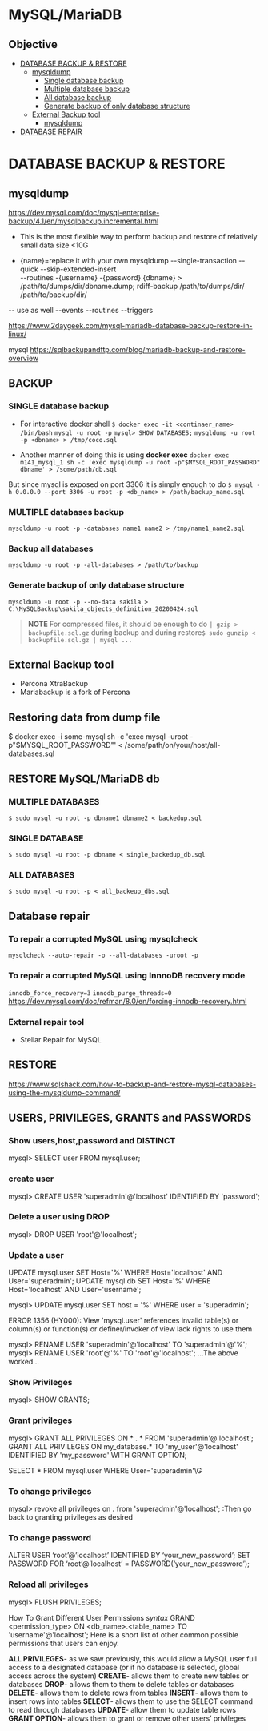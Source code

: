 # MySQL/MariaDB

## Objective
- [DATABASE BACKUP & RESTORE](#database_backup_and_restore)
  * [mysqldump](#mysqldump)
    * [Single database backup](#SINGLE)
    * [Multiple database backup](#MULTIPLE)
    * [All database backup](#ALL)
    * [Generate backup of only database structure](#only_database_structure)
  * [External Backup tool](#External_Backup_tool)
    * [mysqldump](#mysqldump)
- [DATABASE REPAIR](#database_repair)

# <a name="database_backup_and_restore"></a>DATABASE BACKUP & RESTORE
##  <a name="mysqldump"></a>mysqldump
https://dev.mysql.com/doc/mysql-enterprise-backup/4.1/en/mysqlbackup.incremental.html

- This is the most flexible way to perform backup and restore of relatively small data size <10G

* {name}=replace it with your own
mysqldump --single-transaction --quick --skip-extended-insert \
  --routines -{username} -{password} {dbname} > /path/to/dumps/dir/dbname.dump;
rdiff-backup /path/to/dumps/dir/ /path/to/backup/dir/

-- use as well --events --routines --triggers

https://www.2daygeek.com/mysql-mariadb-database-backup-restore-in-linux/

mysql
https://sqlbackupandftp.com/blog/mariadb-backup-and-restore-overview

## BACKUP


### <a name="SINGLE">__SINGLE__ database backup
- For interactive docker shell
`$ docker exec -it <continaer_name> /bin/bash`
`mysql -u root -p`
`mysql> SHOW DATABASES;`
`mysqldump -u root -p <dbname> > /tmp/coco.sql`


- Another manner of doing this is using **docker exec**
`docker exec m141_mysql_1 sh -c 'exec mysqldump -u root -p"$MYSQL_ROOT_PASSWORD" dbname' > /some/path/db.sql`

But since mysql is exposed on port 3306 it is simply enough to do
`$ mysql -h 0.0.0.0 --port 3306 -u root -p <db_name> > /path/backup_name.sql`


### <a name="MULTIPLE">__MULTIPLE__ databases backup
`mysqldump -u root -p -databases name1 name2 > /tmp/name1_name2.sql`

### <a name="ALL">Backup __all__ databases
`mysqldump -u root -p -all-databases > /path/to/backup`

### <a name="only_database_structure">Generate backup of only database structure
`mysqldump -u root -p --no-data sakila > C:\MySQLBackup\sakila_objects_definition_20200424.sql`

> **NOTE** For compressed files,
it should be enough to do `| gzip > backupfile.sql.gz` during backup and
during restore`$ sudo gunzip < backupfile.sql.gz | mysql ... `

## <a name="External_Backup_tool"></a> External Backup tool
* Percona XtraBackup
* Mariabackup is a fork of Percona


## Restoring data from dump file
$ docker exec -i some-mysql sh -c 'exec mysql -uroot -p"$MYSQL_ROOT_PASSWORD"' < /some/path/on/your/host/all-databases.sql


## RESTORE MySQL/MariaDB db
### __MULTIPLE__ DATABASES
`$ sudo mysql -u root -p dbname1 dbname2 < backedup.sql`

### __SINGLE__ DATABASE
`$ sudo mysql -u root -p dbname < single_backedup_db.sql`

### __ALL__ DATABASES
`$ sudo mysql -u root -p < all_backeup_dbs.sql`

## <a name="database_repair"></a> Database repair

### To repair a corrupted MySQL using mysqlcheck
`mysqlcheck --auto-repair -o --all-databases -uroot -p`


### To repair a corrupted MySQL using InnnoDB recovery mode
`innodb_force_recovery=3`
`innodb_purge_threads=0`
https://dev.mysql.com/doc/refman/8.0/en/forcing-innodb-recovery.html

### External repair tool
* Stellar Repair for MySQL



## RESTORE
https://www.sqlshack.com/how-to-backup-and-restore-mysql-databases-using-the-mysqldump-command/

## USERS, PRIVILEGES, GRANTS and PASSWORDS
### Show users,host,password and DISTINCT
mysql> SELECT user FROM mysql.user;
### create user
mysql> CREATE USER 'superadmin'@'localhost' IDENTIFIED BY 'password';
### Delete a user using DROP
mysql> DROP USER 'root'@'localhost';
### Update a user
UPDATE mysql.user SET Host='%' WHERE Host='localhost' AND User='superadmin';
UPDATE mysql.db SET Host='%' WHERE Host='localhost' AND User='username';

mysql> UPDATE mysql.user SET host = '%' WHERE user = 'superadmin';

ERROR 1356 (HY000): View 'mysql.user' references invalid table(s) or column(s) or function(s) or definer/invoker of view lack rights to use them

mysql> RENAME USER 'superadmin'@'localhost' TO 'superadmin'@'%';
mysql> RENAME USER 'root'@'%' TO 'root'@'localhost';
...The above worked...

### Show Privileges
mysql> SHOW GRANTS;
### Grant privileges
mysql> GRANT ALL PRIVILEGES ON * . * FROM 'superadmin'@'localhost';
GRANT ALL PRIVILEGES
       ON my_database.*
       TO 'my_user'@'localhost'
       IDENTIFIED BY 'my_password'
       WITH GRANT OPTION;

SELECT * FROM mysql.user WHERE User='superadmin'\G

### To change privileges
mysql> revoke all privileges on *.* from 'superadmin'@'localhost';
:Then go back to granting privileges as desired

### To change password
ALTER USER ‘root’@’localhost’ IDENTIFIED BY ‘your_new_password’;
SET PASSWORD FOR ‘root’@’localhost’ = PASSWORD(‘your_new_password’);


### Reload all privileges
mysql> FLUSH PRIVILEGES;

How To Grant Different User Permissions
_syntax_ GRAND <permission_type> ON <db_name>.<table_name> TO 'username'@'localhost';
Here is a short list of other common possible permissions that users can enjoy.

__ALL PRIVILEGES__- as we saw previously, this would allow a MySQL user full access to a designated database (or if no database is selected, global access across the system)
__CREATE__- allows them to create new tables or databases
__DROP__- allows them to them to delete tables or databases
__DELETE__- allows them to delete rows from tables
__INSERT__- allows them to insert rows into tables
__SELECT__- allows them to use the SELECT command to read through databases
__UPDATE__- allow them to update table rows
__GRANT OPTION__- allows them to grant or remove other users’ privileges
